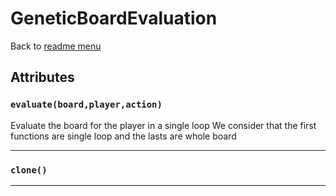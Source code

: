 # GeneticBoardEvaluation
Back to [readme menu](../README.md)

## Attributes
### ```evaluate(board,player,action)```

Evaluate the board for the player in a single loop
We consider that the first functions are single loop and the lasts are whole board


----

### ```clone()```

----

